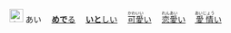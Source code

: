 </sup><kbd><img src="https://glyphwiki.org/glyph/u611b.svg" width="24" height="24" alt="宗"></kbd>
<kbd>あい</kbd>
　[**めで**る]()
　[**いと**しい]()
　[<ruby>可愛<rt>かわいい</rt></ruby>い]()
　[<ruby>恋愛<rt>れんあい</rt></ruby>い]()
　[<ruby>愛情<rt>あいじょう</rt></ruby>い]()
